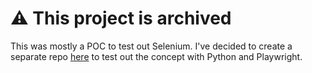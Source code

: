 # ⚠️ This project is archived

This was mostly a POC to test out Selenium. I've decided to create a separate repo [here](https://github.com/aaronmbos/fpl-stats) to test out the concept with Python and Playwright.
